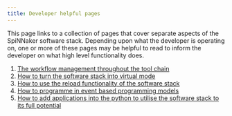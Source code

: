 ```yaml
---
title: Developer helpful pages
---
```


This page links to a collection of pages that cover separate aspects of the SpiNNaker software stack. Depending upon what the developer is operating on, one or more of these pages may be helpful to read to inform the developer on what high level functionality does. 

1. [The workflow management throughout the tool chain](MappingAlgorithms.html)
1. [How to turn the software stack into virtual mode](VirtualMode.html)
1. [How to use the reload functionality of the software stack](ReloadFunctionality.html)
1. [How to programme in event based programming models](EventBasedC.html)
1. [How to add applications into the python to utilise the software stack to its full potential](../spinnaker_graph_pages/SpiNNakerGraphFrontEndAddNewApplicationTutorial.html)
<!---
 1. [How the software stack handles SDRAM storage problems through the usage of the buffers and pause and resume functionality](BufferManager)
-->